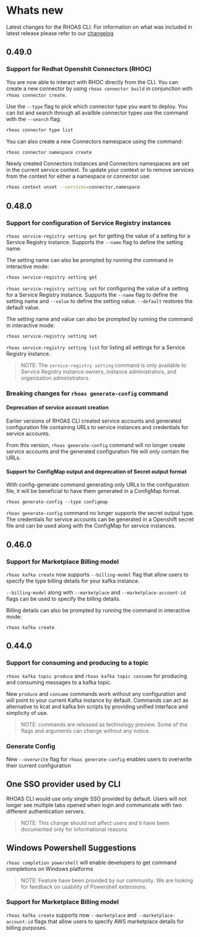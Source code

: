 # Whats new

Latest changes for the RHOAS CLI.
For information on what was included in latest release please refer to our [changelog](https://github.com/redhat-developer/app-services-cli/blob/main/CHANGELOG.md)

## 0.49.0

### Support for Redhat Openshit Connectors (RHOC)
You are now able to interact with RHOC directly from the CLI. You can create a new connector by using `rhoas connector build` in conjunction with `rhoas connector create`.

Use the `--type` flag to pick which connector type you want to deploy. You can list and search through all availble connector types use the command with the `--search` flag:
```bash
rhoas connector type list
```

You can also create a new Connectors namespace using the command:
```bash
rhoas connector namespace create
```

Newly created Connectors instances and Connectors namespaces are set in the current service context. To update your context or to remove services from the context for either a namespace or connector use:
```bash
rhoas context unset --services=connector,namespace
``` 


## 0.48.0

### Support for configuration of Service Registry instances 
`rhoas service-registry setting get` for getting the value of a setting for a Service Registry instance. Supports the `--name` flag to define the setting name.

The setting name can also be prompted by running the command in interactive mode:
```
rhoas service-registry setting get
```

`rhoas service-registry setting set` for configuring the value of a setting for a Service Registry instance. Supports the `--name` flag to define the setting name and `--value` to define the setting value. `--default` restores the default value.

The setting name and value can also be prompted by running the command in interactive mode:
```
rhoas service-registry setting set
```

`rhoas service-registry setting list` for listing all settings for a Service Registry instance.

> NOTE: The `service-registry setting` command is only available to Service Registry instance owners, instance administrators, and organization administrators.


### Breaking changes for `rhoas generate-config` command

#### Deprecation of service account creation

Earlier versions of RHOAS CLI created service accounts and generated configuration file containing URLs to service instances and credentials for service accounts.

From this version, `rhoas generate-config` command will no longer create service accounts and the generated configuration file will only contain the URLs.

#### Support for ConfigMap output and deprecation of Secret output format

With config-generate command generating only URLs to the configuration file, it will be beneficial to have them generated in a ConfigMap format.

```
rhoas generate-config --type configmap
```

`rhoas generate-config` command no longer supports the secret output type. The credentials for service accounts can be generated in a Openshift secret file and can be used along with the ConfigMap for service instances.


## 0.46.0

### Support for Marketplace Billing model

`rhoas kafka create` now supports `--billing-model` flag that allow users to specify the type billing details for your kafka instance.

`--billing-model` along with `--marketplace` and `--marketplace-account-id` flags can be used to specify the
billing details.

Billing details can also be prompted by running the command in interactive mode:

```
rhoas kafka create
```

## 0.44.0 

### Support for consuming and producing to a topic

`rhoas kafka topic produce` and `rhoas kafka topic consume` for producing and consuming messages to a kafka topic.

New `produce` and `consume` commands work without any configuration and will point to your current Kafka instance by default.
Commands can act as alternative to kcat and kafka bin scripts by providing unified interface and simplicity of use.

> NOTE: commands are released as technology preview. Some of the flags and arguments can change without any notice.

### Generate Config

New `--overwrite` flag for `rhoas generate-config` enables users to overwrite their current configuration

## One SSO provider used by CLI

RHOAS CLI would use only single SSO provided by default. 
Users will not longer see multiple tabs opened when login and communicate with two different authentication servers.

> NOTE: This change should not affect users and it have been documented only for informational reasons

## Windows Powershell Suggestions

`rhoas completion powershell` will enable developers to get command completions on Windows platforms

> NOTE: Feature have been provided by our community. We are looking for feedback on usability of Powershell extensions.

### Support for Marketplace Billing model

`rhoas kafka create` supports now `--marketplace` and `--marketplace-account-id` flags that allow users to specify AWS marketplace details for billing purposes. 
